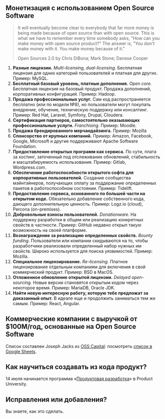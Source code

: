 ## Монетизация с использованием Open Source Software

> It will eventually become clear to everybody that far more money is being made because of open source than with open source. This is what we have to remember every time somebody asks, "How can you make money with open source product?" The answer is, "You don't make money with it. You make money because of it."
>
> Open Sources 2.0 by Chris DiBona; Mark Stone; Danese Cooper

1. **Разные лицензии.** *Multi-licensing, dual-licensing.* Бесплатная лицензия для одних категорий пользователей и платная для других. Пример: MySQL.
2. **Бесплатный базовый уровень, платные дополнения.** *Open core.* Бесплатная лицензия на базовый продукт. Продажа дополнений, корпоративных конфигураций. Пример: Hadoop.
3. **Продажа профессиональных услуг.** Сам код распространяется бесплатно (или по модели №8), но пользователи могут покупать внедрение, обучение, техническую поддержку или консалтинг. Пример: Red Hat, Laravel, Symfony, Drupal, Cloudera.
4. **Сертификация партнеров, самостоятельно оказывающих профессиональные услуги.** *Franchising.* Пример: Moodle.
5. **Продажа брендированного мерчандайзинга.** Пример: Mozilla
6. **Спонсорство от крупных компаний.** Пример: Amazon, Facebook, Google, Microsoft и другие поддерживают Apache Software Foundation.
7. **Предоставление открытых программ как сервиса.** По сути, плата за хостинг, заточенный под отслеживание обновлений, стабильность и масштабируемость использования. Пример: Gitlab, Wordpress.com.
8. **Обеспечение работоспособности открытого софта для корпоративных пользователей.** Создание сообщества мэйнтэйнеров, получающих оплату за поддержание определенных пакетов в работоспособном состоянии. Пример: Tidelift.
9. **Предоставление сервиса, основанного по большей части на открытом коде.** Обязательно добавление собственного кода, дающего дополнительную ценность. Пример: Logz.io (cloud), Percona (on-premises).
10. **Добровольные взносы пользователей.** *Donationware.* На поддержку разработки в общем или реализацию конкретных свойств в частности. Пример: GitHub недавно открыл такую возможность на своей платформе.
11. **Вознаграждение за реализацию определенных свойств.** *Bounty funding.* Пользователи или компании скидываются на то, чтобы разработчики реализовали определенный набор нужных им свойств. Широко используется для поиска уязвимостей. Пример: Mozilla.
12. **Специальное лицензирование.** *Re-licensing.* Платное лицензирование отдельным компаниям для включения в свой коммерческий продукт. Пример: BSD в MacOS.
13. **Отложенное обновление открытой лицензии.** *Delayed open-sourcing.* Новые версии становятся открытым кодом через некоторое время. Пример: MariaDB, Oracle JDK.
14. **Найти новую интересную работу, которую тебе предложат за доказанный опыт.** В идеале еще и продолжить заниматься тем же самым. Пример: React, Angular.

## Коммерческие компании с выручкой от $100M/год, основанные на Open Source Software

Список составлен Joseph Jacks из [OSS Capital](https://oss.capital): посмотреть [список в Google Sheets](https://docs.google.com/spreadsheets/d/17nKMpi_Dh5slCqzLSFBoWMxNvWiwt2R-t4e_l7LPLhU/edit#gid=0).

## Как научиться создавать из кода продукт?

14 июля начинается программа «[Продуктовая разработка](https://productuniversity.github.io)» в Product University.

## Исправления или добавления?

Вы знаете, как это сделать.
